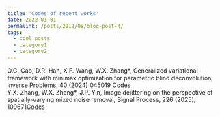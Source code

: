 ```yaml
---
title: 'Codes of recent works'
date: 2022-01-01
permalink: /posts/2012/08/blog-post-4/
tags:
  - cool posts
  - category1
  - category2
---
```


Q.C. Cao, D.R. Han, X.F. Wang, W.X. Zhang*, Generalized variational framework with minimax optimization for parametric blind deconvolution, Inverse Problems, 40 (2024) 045019 [Codes](https://WenxingZhang.github.io/files/CodesIP2024.zip) <br>
Y.X. Zhang, W.X. Zhang*, J.P. Yin, Image dejittering on the perspective of spatially-varying mixed noise removal, Signal Process, 226 (2025), 109671[Codes](https://WenxingZhang.github.io/files/CodesDejittering.zip)<br>
